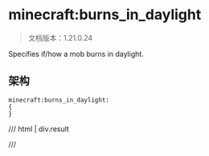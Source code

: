 # minecraft:burns_in_daylight

> 文档版本：1.21.0.24

Specifies if/how a mob burns in daylight.

## 架构

```mcschema
minecraft:burns_in_daylight:
{
}

```

/// html | div.result

///

